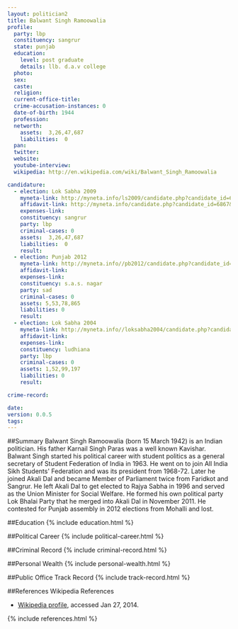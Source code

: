 ```yaml
---
layout: politician2
title: Balwant Singh Ramoowalia
profile: 
  party: lbp
  constituency: sangrur
  state: punjab
  education: 
    level: post graduate
    details: llb. d.a.v college
  photo: 
  sex: 
  caste: 
  religion: 
  current-office-title: 
  crime-accusation-instances: 0
  date-of-birth: 1944
  profession: 
  networth: 
    assets:  3,26,47,687
    liabilities:  0
  pan: 
  twitter: 
  website: 
  youtube-interview: 
  wikipedia: http://en.wikipedia.com/wiki/Balwant_Singh_Ramoowalia

candidature: 
  - election: Lok Sabha 2009
    myneta-link: http://myneta.info/ls2009/candidate.php?candidate_id=6867
    affidavit-link: http://myneta.info/candidate.php?candidate_id=6867&scan=original
    expenses-link: 
    constituency: sangrur 
    party: lbp
    criminal-cases: 0
    assets:  3,26,47,687
    liabilities:  0
    result:  
  - election: Punjab 2012
    myneta-link: http://myneta.info//pb2012/candidate.php?candidate_id=188
    affidavit-link: 
    expenses-link: 
    constituency: s.a.s. nagar 
    party: sad
    criminal-cases: 0
    assets: 5,53,78,865
    liabilities: 0
    result:  
  - election: Lok Sabha 2004
    myneta-link: http://myneta.info//loksabha2004/candidate.php?candidate_id=3052
    affidavit-link: 
    expenses-link: 
    constituency: ludhiana 
    party: lbp
    criminal-cases: 0
    assets: 1,52,99,197
    liabilities: 0
    result:  

crime-record: 

date: 
version: 0.0.5
tags: 
---
```

##Summary
Balwant Singh Ramoowalia (born 15 March 1942) is an Indian politician. His father Karnail Singh Paras was a well known Kavishar. Balwant Singh started his political career with student politics as a general secretary of Student Federation of India in 1963. He went on to join All India Sikh Students' Federation and was its president from 1968-72.  Later he joined Akali Dal and became Member of Parliament twice from Faridkot and Sangrur. He left Akali Dal to get elected to Rajya Sabha in 1996 and served as the Union Minister for Social Welfare. He formed his own political party Lok Bhalai Party that he merged into Akali Dal in November 2011. He contested for Punjab assembly in 2012 elections from Mohalli and lost.




##Education
{% include education.html %}


##Political Career
{% include political-career.html %}


##Criminal Record
{% include criminal-record.html %}


##Personal Wealth
{% include personal-wealth.html %}


##Public Office Track Record
{% include track-record.html %}


##References
Wikipedia References
- [Wikipedia profile]({{page.profile.wikipedia}}), accessed Jan 27, 2014.



{% include references.html %}